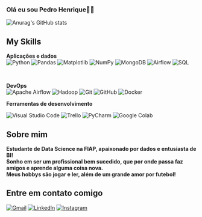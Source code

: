 ### Olá eu sou Pedro Henrique🖐🏼



![Anurag's GitHub stats](https://github-readme-stats.vercel.app/api?username=hsrpedro006&show_icons=true&theme=tokyonight)


## My Skills

**Aplicações e dados**<br/>
![Python](https://img.shields.io/badge/Python-3776AB?style=for-the-badge&logo=python&logoColor=white)
![Pandas](https://img.shields.io/badge/Pandas-150458?style=for-the-badge&logo=pandas&logoColor=white)
![Matplotlib](https://img.shields.io/badge/Matplotlib-11557c?style=for-the-badge&logo=matplotlib&logoColor=white)
![NumPy](https://img.shields.io/badge/NumPy-013243?style=for-the-badge&logo=numpy&logoColor=white)
![MongoDB](https://img.shields.io/badge/MongoDB-47A248?style=for-the-badge&logo=mongodb&logoColor=white)
![Airflow](https://img.shields.io/badge/Apache_Airflow-017CEE?style=for-the-badge&logo=apache-airflow&logoColor=white)
![SQL](https://img.shields.io/badge/SQL-003B57?style=for-the-badge&logo=sqlite&logoColor=white)

<br/>   

**DevOps**<br/>
![Apache Airflow](https://img.shields.io/badge/Apache%20Airflow-017CEE?style=for-the-badge&logo=apache-airflow&logoColor=white)
![Hadoop](https://img.shields.io/badge/Hadoop-66CCFF?style=for-the-badge&logo=apache-hadoop&logoColor=black)
![Git](https://img.shields.io/badge/Git-F05032?style=for-the-badge&logo=git&logoColor=white)
![GitHub](https://img.shields.io/badge/GitHub-181717?style=for-the-badge&logo=github&logoColor=white)
![Docker](https://img.shields.io/badge/Docker-2496ED?style=for-the-badge&logo=docker&logoColor=white)

**Ferramentas de desenvolvimento**

![Visual Studio Code](https://img.shields.io/badge/Visual%20Studio%20Code-007ACC?style=for-the-badge&logo=visual-studio-code&logoColor=white)
![Trello](https://img.shields.io/badge/Trello-0052CC?style=for-the-badge&logo=trello&logoColor=white)
![PyCharm](https://img.shields.io/badge/PyCharm-000000?style=for-the-badge&logo=pycharm&logoColor=white)
![Google Colab](https://img.shields.io/badge/Google%20Colab-F9AB00?style=for-the-badge&logo=google-colab&logoColor=white)

## Sobre mim 
**Estudante de Data Science na FIAP, apaixonado por dados e entusiasta de BI!** <br/>
**Sonho em ser um profissional bem sucedido, que por onde passa faz amigos e aprende alguma coisa nova. <br/>
Meus hobbys são jogar e ler, além de um grande amor por futebol!**<br/>
## Entre em contato comigo <br/> 

[![Gmail](https://img.shields.io/badge/Gmail-D14836?style=for-the-badge&logo=gmail&logoColor=white)](mailto:hsrpedro006@gmail.com) 
[![LinkedIn](https://img.shields.io/badge/LinkedIn-0077B5?style=for-the-badge&logo=linkedin&logoColor=white)](https://www.linkedin.com/in/pedrohenriquedatascience/)
[![Instagram](https://img.shields.io/badge/Instagram-E4405F?style=for-the-badge&logo=instagram&logoColor=white)](https://www.instagram.com/hsr_pedro__/)


